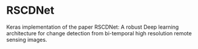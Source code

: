 # RSCDNet
Keras implementation of the paper RSCDNet: A robust Deep learning architecture for change detection from bi-temporal high resolution remote sensing images. 
